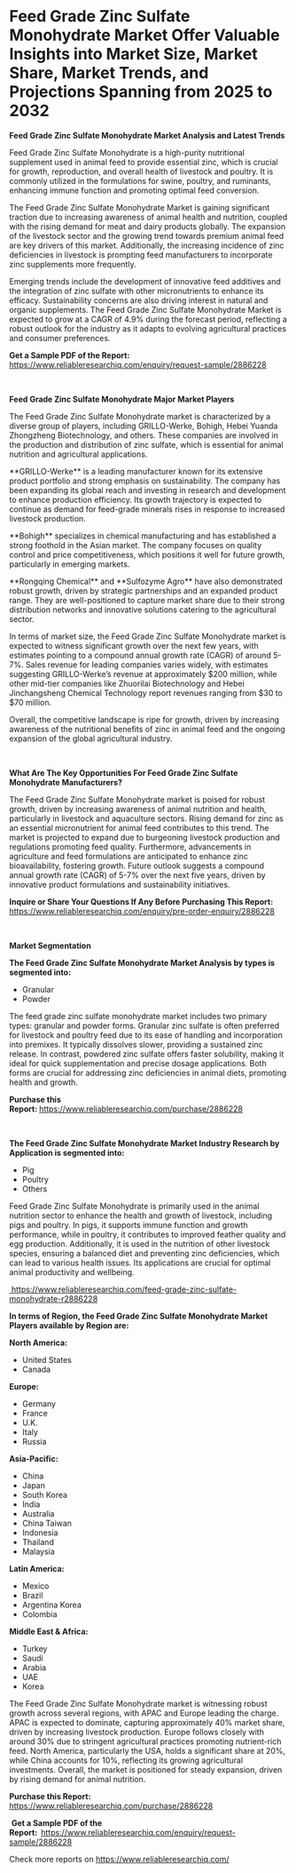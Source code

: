 <p><h1>Feed Grade Zinc Sulfate Monohydrate Market Offer Valuable Insights into Market Size, Market Share, Market Trends, and Projections Spanning from 2025 to 2032</h1></p><p><strong>Feed Grade Zinc Sulfate Monohydrate Market Analysis and Latest Trends</strong></p>
<p><p>Feed Grade Zinc Sulfate Monohydrate is a high-purity nutritional supplement used in animal feed to provide essential zinc, which is crucial for growth, reproduction, and overall health of livestock and poultry. It is commonly utilized in the formulations for swine, poultry, and ruminants, enhancing immune function and promoting optimal feed conversion. </p><p>The Feed Grade Zinc Sulfate Monohydrate Market is gaining significant traction due to increasing awareness of animal health and nutrition, coupled with the rising demand for meat and dairy products globally. The expansion of the livestock sector and the growing trend towards premium animal feed are key drivers of this market. Additionally, the increasing incidence of zinc deficiencies in livestock is prompting feed manufacturers to incorporate zinc supplements more frequently.</p><p>Emerging trends include the development of innovative feed additives and the integration of zinc sulfate with other micronutrients to enhance its efficacy. Sustainability concerns are also driving interest in natural and organic supplements. The Feed Grade Zinc Sulfate Monohydrate Market is expected to grow at a CAGR of 4.9% during the forecast period, reflecting a robust outlook for the industry as it adapts to evolving agricultural practices and consumer preferences.</p></p>
<p><strong>Get a Sample PDF of the Report:&nbsp;</strong> <a href="https://www.reliableresearchiq.com/enquiry/request-sample/2886228?utm_campaign=2593&utm_medium=2&utm_source=Github&utm_content=ia&utm_term=13032025&utm_id=feed-grade-zinc-sulfate-monohydrate">https://www.reliableresearchiq.com/enquiry/request-sample/2886228</a></p>
<p>&nbsp;</p>
<p><strong>Feed Grade Zinc Sulfate Monohydrate Major Market Players</strong></p>
<p><p>The Feed Grade Zinc Sulfate Monohydrate market is characterized by a diverse group of players, including GRILLO-Werke, Bohigh, Hebei Yuanda Zhongzheng Biotechnology, and others. These companies are involved in the production and distribution of zinc sulfate, which is essential for animal nutrition and agricultural applications.</p><p>**GRILLO-Werke** is a leading manufacturer known for its extensive product portfolio and strong emphasis on sustainability. The company has been expanding its global reach and investing in research and development to enhance production efficiency. Its growth trajectory is expected to continue as demand for feed-grade minerals rises in response to increased livestock production.</p><p>**Bohigh** specializes in chemical manufacturing and has established a strong foothold in the Asian market. The company focuses on quality control and price competitiveness, which positions it well for future growth, particularly in emerging markets.</p><p>**Rongqing Chemical** and **Sulfozyme Agro** have also demonstrated robust growth, driven by strategic partnerships and an expanded product range. They are well-positioned to capture market share due to their strong distribution networks and innovative solutions catering to the agricultural sector.</p><p>In terms of market size, the Feed Grade Zinc Sulfate Monohydrate market is expected to witness significant growth over the next few years, with estimates pointing to a compound annual growth rate (CAGR) of around 5-7%. Sales revenue for leading companies varies widely, with estimates suggesting GRILLO-Werke’s revenue at approximately $200 million, while other mid-tier companies like Zhuorilai Biotechnology and Hebei Jinchangsheng Chemical Technology report revenues ranging from $30 to $70 million. </p><p>Overall, the competitive landscape is ripe for growth, driven by increasing awareness of the nutritional benefits of zinc in animal feed and the ongoing expansion of the global agricultural industry.</p></p>
<p>&nbsp;</p>
<p><strong>What Are The Key Opportunities For Feed Grade Zinc Sulfate Monohydrate Manufacturers?</strong></p>
<p><p>The Feed Grade Zinc Sulfate Monohydrate market is poised for robust growth, driven by increasing awareness of animal nutrition and health, particularly in livestock and aquaculture sectors. Rising demand for zinc as an essential micronutrient for animal feed contributes to this trend. The market is projected to expand due to burgeoning livestock production and regulations promoting feed quality. Furthermore, advancements in agriculture and feed formulations are anticipated to enhance zinc bioavailability, fostering growth. Future outlook suggests a compound annual growth rate (CAGR) of 5-7% over the next five years, driven by innovative product formulations and sustainability initiatives.</p></p>
<p><strong>Inquire or Share Your Questions If Any Before Purchasing This Report:</strong> <a href="https://www.reliableresearchiq.com/enquiry/pre-order-enquiry/2886228?utm_campaign=2593&utm_medium=2&utm_source=Github&utm_content=ia&utm_term=13032025&utm_id=feed-grade-zinc-sulfate-monohydrate">https://www.reliableresearchiq.com/enquiry/pre-order-enquiry/2886228</a></p>
<p>&nbsp;</p>
<p><strong>Market Segmentation</strong></p>
<p><strong>The Feed Grade Zinc Sulfate Monohydrate Market Analysis by types is segmented into:</strong></p>
<p><ul><li>Granular</li><li>Powder</li></ul></p>
<p><p>The feed grade zinc sulfate monohydrate market includes two primary types: granular and powder forms. Granular zinc sulfate is often preferred for livestock and poultry feed due to its ease of handling and incorporation into premixes. It typically dissolves slower, providing a sustained zinc release. In contrast, powdered zinc sulfate offers faster solubility, making it ideal for quick supplementation and precise dosage applications. Both forms are crucial for addressing zinc deficiencies in animal diets, promoting health and growth.</p></p>
<p><strong>Purchase this Report:&nbsp;</strong><a href="https://www.reliableresearchiq.com/purchase/2886228?utm_campaign=2593&utm_medium=2&utm_source=Github&utm_content=ia&utm_term=13032025&utm_id=feed-grade-zinc-sulfate-monohydrate">https://www.reliableresearchiq.com/purchase/2886228</a></p>
<p>&nbsp;</p>
<p><strong>The Feed Grade Zinc Sulfate Monohydrate Market Industry Research by Application is segmented into:</strong></p>
<p><ul><li>Pig</li><li>Poultry</li><li>Others</li></ul></p>
<p><p>Feed Grade Zinc Sulfate Monohydrate is primarily used in the animal nutrition sector to enhance the health and growth of livestock, including pigs and poultry. In pigs, it supports immune function and growth performance, while in poultry, it contributes to improved feather quality and egg production. Additionally, it is used in the nutrition of other livestock species, ensuring a balanced diet and preventing zinc deficiencies, which can lead to various health issues. Its applications are crucial for optimal animal productivity and wellbeing.</p></p>
<p><a href="https://www.reliableresearchiq.com/feed-grade-zinc-sulfate-monohydrate-r2886228?utm_campaign=2593&utm_medium=2&utm_source=Github&utm_content=ia&utm_term=13032025&utm_id=feed-grade-zinc-sulfate-monohydrate">&nbsp;https://www.reliableresearchiq.com/feed-grade-zinc-sulfate-monohydrate-r2886228</a></p>
<p><strong>In terms of Region, the Feed Grade Zinc Sulfate Monohydrate Market Players available by Region are:</strong></p>
<p>
    <p> <strong> North America: </strong>
        <ul>
            <li>United States</li>
            <li>Canada</li>
        </ul>
        </p> 
    <p> <strong> Europe: </strong>
        <ul>
            <li>Germany</li>
            <li>France</li>
            <li>U.K.</li>
            <li>Italy</li>
            <li>Russia</li>
        </ul>
        </p> 
    <p> <strong> Asia-Pacific: </strong>
        <ul>
            <li>China</li>
            <li>Japan</li>
            <li>South Korea</li>
            <li>India</li>
            <li>Australia</li>
            <li>China Taiwan</li>
            <li>Indonesia</li>
            <li>Thailand</li>
            <li>Malaysia</li>
        </ul>
        </p> 
    <p> <strong> Latin America: </strong>
        <ul>
            <li>Mexico</li>
            <li>Brazil</li>
            <li>Argentina Korea</li>
            <li>Colombia</li>
        </ul>
        </p> 
    <p> <strong> Middle East & Africa: </strong>
        <ul>
            <li>Turkey</li>
            <li>Saudi</li>
            <li>Arabia</li>
            <li>UAE</li>
            <li>Korea</li>
        </ul>
    </p>
    </p>
<p><p>The Feed Grade Zinc Sulfate Monohydrate market is witnessing robust growth across several regions, with APAC and Europe leading the charge. APAC is expected to dominate, capturing approximately 40% market share, driven by increasing livestock production. Europe follows closely with around 30% due to stringent agricultural practices promoting nutrient-rich feed. North America, particularly the USA, holds a significant share at 20%, while China accounts for 10%, reflecting its growing agricultural investments. Overall, the market is positioned for steady expansion, driven by rising demand for animal nutrition.</p></p>
<p><strong>Purchase this Report: </strong><a href="https://www.reliableresearchiq.com/purchase/2886228?utm_campaign=2593&utm_medium=2&utm_source=Github&utm_content=ia&utm_term=13032025&utm_id=feed-grade-zinc-sulfate-monohydrate">https://www.reliableresearchiq.com/purchase/2886228</a></p>
<p>&nbsp;<strong>Get a Sample PDF of the Report:&nbsp;&nbsp;</strong><a href="https://www.reliableresearchiq.com/enquiry/request-sample/2886228?utm_campaign=2593&utm_medium=2&utm_source=Github&utm_content=ia&utm_term=13032025&utm_id=feed-grade-zinc-sulfate-monohydrate">https://www.reliableresearchiq.com/enquiry/request-sample/2886228</a></p>
<p><strong></strong></p>
<p>Check more reports on <a href="https://www.reliableresearchiq.com/?utm_campaign=2593&utm_medium=2&utm_source=Github&utm_content=ia&utm_term=13032025&utm_id=feed-grade-zinc-sulfate-monohydrate">https://www.reliableresearchiq.com/</a></p>